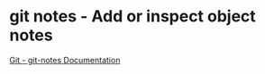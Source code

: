# git notes - Add or inspect object notes

[Git - git-notes Documentation](https://git-scm.com/docs/git-notes)
